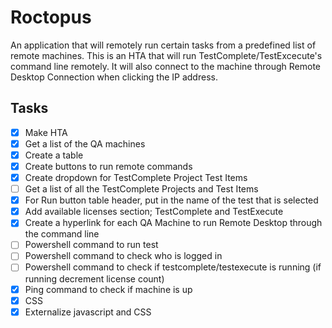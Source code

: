 # Roctopus

An application that will remotely run certain tasks from a predefined list of remote machines. This is an HTA that will run TestComplete/TestExcecute's command line remotely. It will also connect to the machine through Remote Desktop Connection when clicking the IP address.

## Tasks

- [x] Make HTA
- [x] Get a list of the QA machines
- [x] Create a table
- [x] Create buttons to run remote commands
- [x] Create dropdown for TestComplete Project Test Items
- [ ] Get a list of all the TestComplete Projects and Test Items
- [x] For Run button table header, put in the name of the test that is selected
- [x] Add available licenses section; TestComplete and TestExecute
- [x] Create a hyperlink for each QA Machine to run Remote Desktop through the command line
- [ ] Powershell command to run test
- [ ] Powershell command to check who is logged in
- [ ] Powershell command to check if testcomplete/testexecute is running (if running decrement license count)
- [x] Ping command to check if machine is up
- [x] CSS
- [x] Externalize javascript and CSS